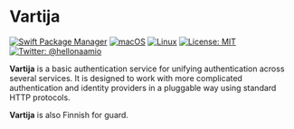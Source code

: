 # Vartija

[![Swift Package Manager](https://img.shields.io/badge/spm-compatible-brightgreen.svg?style=flat)](https://swift.org/package-manager)
[![macOS](https://img.shields.io/badge/os-macOS-green.svg?style=flat)]()
[![Linux](https://img.shields.io/badge/os-linux-green.svg?style=flat)]()
[![License: MIT](https://img.shields.io/badge/License-MIT-yellow.svg?style=flat)](https://opensource.org/licenses/MIT)
[![Twitter: @hellonaamio](https://img.shields.io/badge/contact-@hellonaamio-blue.svg?style=flat)](https://twitter.com/hellonaamio)

**Vartija** is a basic authentication service for unifying authentication across several services.
It is designed to work with more complicated authentication and identity providers in a pluggable
way using standard HTTP protocols.

**Vartija** is also Finnish for guard.